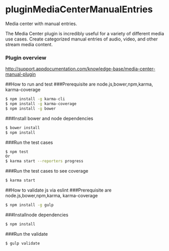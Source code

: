 # pluginMediaCenterManualEntries 

 Media center with manual entries.
 
 The Media Center plugin is incredibly useful for a variety of different media use cases. Create categorized manual entries of audio, video, and other stream media content.
 
 ### Plugin overview
 http://support.appdocumentation.com/knowledge-base/media-center-manual-plugin
 

##How to run and test
###Prerequisite are node.js,bower,npm,karma, karma-coverage
```bash
$ npm install -g karma-cli
$ npm install -g karma-coverage
$ npm install -g bower
```
###Install bower and node dependencies
```bash
$ bower install
$ npm install
```
###Run the test cases
```bash
$ npm test
Or
$ karma start --reporters progress
```
###Run the test cases to see coverage
```bash
$ karma start
```

##How to validate js via eslint
###Prerequisite are node.js,bower,npm,karma, karma-coverage
```bash
$ npm install -g gulp
```

###Installnode dependencies
```bash
$ npm install
```
###Run the validate
```bash
$ gulp validate
```
